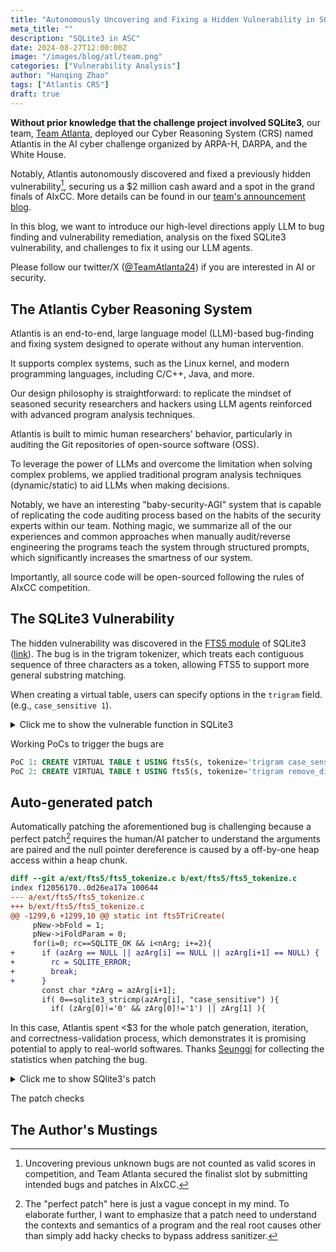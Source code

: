 ```yaml
---
title: "Autonomously Uncovering and Fixing a Hidden Vulnerability in SQLite3 with an LLM-Based Cyber Reasoning System"
meta_title: ""
description: "SQLite3 in ASC"
date: 2024-08-27T12:00:00Z
image: "/images/blog/atl/team.png"
categories: ["Vulnerability Analysis"]
author: "Hanqing Zhao"
tags: ["Atlantis CRS"]
draft: true
---
```


**Without prior knowledge that the challenge project involved SQLite3**, 
our team, [Team Atlanta](/authors), 
deployed our Cyber Reasoning System (CRS) named Atlantis in the AI cyber challenge 
organized by ARPA-H, DARPA, and the White House. 

Notably, Atlantis autonomously discovered and fixed a previously hidden vulnerability[^1], 
securing us a $2 million cash award and a spot in the grand finals of AIxCC. 
More details can be found in our [team's announcement blog](/blog/post-atl).

In this blog, we want to introduce our high-level directions apply LLM to
bug finding and vulnerability remediation, analysis on the fixed SQLite3
vulnerability, and challenges to fix it using our LLM agents. 

Please follow our twitter/X ([@TeamAtlanta24](https://x.com/TeamAtlanta24))
if you are interested in AI or security. 

[^1]: Uncovering previous unknown bugs are not counted as valid scores in
competition, and Team Atlanta secured the finalist slot by submitting intended 
bugs and patches in AIxCC.

## The Atlantis Cyber Reasoning System

Atlantis is an end-to-end, 
large language model (LLM)-based bug-finding and fixing system designed to operate 
without any human intervention. 

It supports complex systems, such as the Linux kernel, 
and modern programming languages, including C/C++, Java, and more.

Our design philosophy is straightforward: 
to replicate the mindset of seasoned security researchers and hackers using 
LLM agents reinforced with advanced program analysis techniques.

Atlantis is built to mimic human researchers' behavior, 
particularly in auditing the Git repositories of open-source software (OSS). 

To leverage the power of LLMs and overcome the limitation when solving
complex problems, we applied traditional program analysis techniques
(dynamic/static) to aid LLMs when making decisions. 

Notably, we have an interesting "baby-security-AGI" system that 
is capable of replicating the code auditing process based on 
the habits of the security experts within our team. 
Nothing magic, we summarize all of the our experiences and common approaches
when manually audit/reverse engineering the programs teach the system 
through structured prompts, which significantly increases the smartness of
our system. 

Importantly, all source code will be open-sourced following 
the rules of AIxCC competition.


## The SQLite3 Vulnerability

The hidden vulnerability was discovered in the 
[FTS5 module](https://www.sqlite.org/fts5.html) 
of SQLite3 
([link](https://sqlite.org/forum/forumpost/171bcc2bcd)).
The bug is in the trigram tokenizer, 
which treats each contiguous sequence of three characters as a token, 
allowing FTS5 to support more general substring matching.

When creating a virtual table, users can specify options in the `trigram`
field. (e.g., `case_sensitive 1`). 

<details>
  <summary>Click me to show the vulnerable function in SQLite3 </summary>

```c
static int fts5TriCreate(
  void *pUnused,
  const char **azArg,
  int nArg,
  Fts5Tokenizer **ppOut
){
  int rc = SQLITE_OK;
  TrigramTokenizer *pNew = (TrigramTokenizer*)sqlite3_malloc(sizeof(*pNew));
  UNUSED_PARAM(pUnused);
  if( pNew==0 ){
    rc = SQLITE_NOMEM;
  }else{
    int i;
    pNew->bFold = 1;
    pNew->iFoldParam = 0;
    for(i=0; rc==SQLITE_OK && i<nArg; i+=2){
      const char *zArg = azArg[i+1];
      if( 0==sqlite3_stricmp(azArg[i], "case_sensitive") ){
        if( (zArg[0]!='0' && zArg[0]!='1') || zArg[1] ){
          rc = SQLITE_ERROR;
        }else{
          pNew->bFold = (zArg[0]=='0');
        }
      }else if( 0==sqlite3_stricmp(azArg[i], "remove_diacritics") ){
        if( (zArg[0]!='0' && zArg[0]!='1' && zArg[0]!='2') || zArg[1] ){
          rc = SQLITE_ERROR;
        }else{
          pNew->iFoldParam = (zArg[0]!='0') ? 2 : 0;
        }
      }else{
        rc = SQLITE_ERROR;
      }
    }

    if( pNew->iFoldParam!=0 && pNew->bFold==0 ){
      rc = SQLITE_ERROR;
    }

    if( rc!=SQLITE_OK ){
      fts5TriDelete((Fts5Tokenizer*)pNew);
      pNew = 0;
    }
  }
  *ppOut = (Fts5Tokenizer*)pNew;
  return rc;
}
```
</details>

Working PoCs to trigger the bugs are

```sql
PoC 1: CREATE VIRTUAL TABLE t USING fts5(s, tokenize='trigram case_sensitive');
PoC 2: CREATE VIRTUAL TABLE t USING fts5(s, tokenize='trigram remove_diacritics');
```

## Auto-generated patch

Automatically patching the aforementioned bug is challenging because a 
perfect patch[^2] requires the human/AI patcher to understand the arguments are
paired and the null pointer dereference is caused by a off-by-one heap 
access within a heap chunk.


[^2]: The "perfect patch" here is just a vague concept in my mind. 
To elaborate further, I want to emphasize that a patch need to understand
the contexts and semantics of a program and the real root causes other than
simply add hacky checks to bypass address sanitizer.

```diff
diff --git a/ext/fts5/fts5_tokenize.c b/ext/fts5/fts5_tokenize.c
index f12056170..0d26ea17a 100644
--- a/ext/fts5/fts5_tokenize.c
+++ b/ext/fts5/fts5_tokenize.c
@@ -1299,6 +1299,10 @@ static int fts5TriCreate(
     pNew->bFold = 1;
     pNew->iFoldParam = 0;
     for(i=0; rc==SQLITE_OK && i<nArg; i+=2){
+      if (azArg == NULL || azArg[i] == NULL || azArg[i+1] == NULL) {
+        rc = SQLITE_ERROR;
+        break;
+      }
       const char *zArg = azArg[i+1];
       if( 0==sqlite3_stricmp(azArg[i], "case_sensitive") ){
         if( (zArg[0]!='0' && zArg[0]!='1') || zArg[1] ){
```

In this case, Atlantis spent <\$3 for the whole patch generation, iteration, and
correctness-validation process, which demonstrates it is promising potential to apply to real-world
softwares. 
Thanks [Seunggi](authors/seunggi-min/) for collecting the statistics when patching the bug.

<details>
  <summary>Click me to show SQlite3's patch </summary>

```diff
Improved robustness of parsing of tokenize= arguments in FTS5.
[forum:/forumpost/171bcc2bcd|Forum post 171bcc2bcd].

FossilOrigin-Name: d9f726ade6b258f8723f90d0b04a4682e885e30939eb29773913e4dfc8e85503
 int i;
      memset(p, 0, sizeof(AsciiTokenizer));
      memcpy(p->aTokenChar, aAsciiTokenChar, sizeof(aAsciiTokenChar));
      for(i=0; rc==SQLITE_OK && i<nArg-1; i+=2){
        const char *zArg = azArg[i+1];
        if( 0==sqlite3_stricmp(azArg[i], "tokenchars") ){
          fts5AsciiAddExceptions(p, zArg, 1);
	@@ -90,6 +90,7 @@ static int fts5AsciiCreate(
          rc = SQLITE_ERROR;
        }
      }
      if( i<nArg ) rc = SQLITE_ERROR;
      if( rc!=SQLITE_OK ){
        fts5AsciiDelete((Fts5Tokenizer*)p);
        p = 0;
	@@ -381,17 +382,16 @@ static int fts5UnicodeCreate(
      }

      /* Search for a "categories" argument */
      for(i=0; rc==SQLITE_OK && i<nArg-1; i+=2){
        if( 0==sqlite3_stricmp(azArg[i], "categories") ){
          zCat = azArg[i+1];
        }
      }
      if( rc==SQLITE_OK ){
        rc = unicodeSetCategories(p, zCat);
      }

      for(i=0; rc==SQLITE_OK && i<nArg-1; i+=2){
        const char *zArg = azArg[i+1];
        if( 0==sqlite3_stricmp(azArg[i], "remove_diacritics") ){
          if( (zArg[0]!='0' && zArg[0]!='1' && zArg[0]!='2') || zArg[1] ){
	@@ -416,6 +416,7 @@ static int fts5UnicodeCreate(
          rc = SQLITE_ERROR;
        }
      }
      if( i<nArg ) rc = SQLITE_ERROR;

    }else{
      rc = SQLITE_NOMEM;
	@@ -1298,7 +1299,7 @@ static int fts5TriCreate(
    int i;
    pNew->bFold = 1;
    pNew->iFoldParam = 0;
    for(i=0; rc==SQLITE_OK && i<nArg-1; i+=2){
      const char *zArg = azArg[i+1];
      if( 0==sqlite3_stricmp(azArg[i], "case_sensitive") ){
        if( (zArg[0]!='0' && zArg[0]!='1') || zArg[1] ){
	@@ -1316,6 +1317,7 @@ static int fts5TriCreate(
        rc = SQLITE_ERROR;
      }
    }
    if( i<nArg ) rc = SQLITE_ERROR;

    if( pNew->iFoldParam!=0 && pNew->bFold==0 ){
      rc = SQLITE_ERROR;
```
</details>

The patch checks 

## The Author's Mustings
